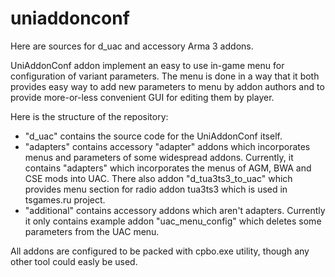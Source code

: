 uniaddonconf
============

Here are sources for d_uac and accessory Arma 3 addons.

  UniAddonConf addon implement an easy to use in-game menu for configuration of 
variant parameters. The menu is done in a way that it both provides easy way to 
add new parameters to menu by addon authors and to provide more-or-less 
convenient GUI for editing them by player.

  Here is the structure of the repository:
  * "d_uac" contains the source code for the UniAddonConf itself.
  * "adapters" contains accessory "adapter" addons which incorporates menus and 
    parameters of some widespread addons. Currently, it contains "adapters"
    which incorporates the menus of AGM, BWA and CSE mods into UAC. There 
    also addon "d_tua3ts3_to_uac" which provides menu section for radio 
    addon tua3ts3 which is used in tsgames.ru project.
  * "additional" contains accessory addons which aren't adapters. Currently it
    only contains example addon "uac_menu_config" which deletes some 
    parameters from the UAC menu.
        
  All addons are configured to be packed with cpbo.exe utility, though any other
tool could easly be used.
  